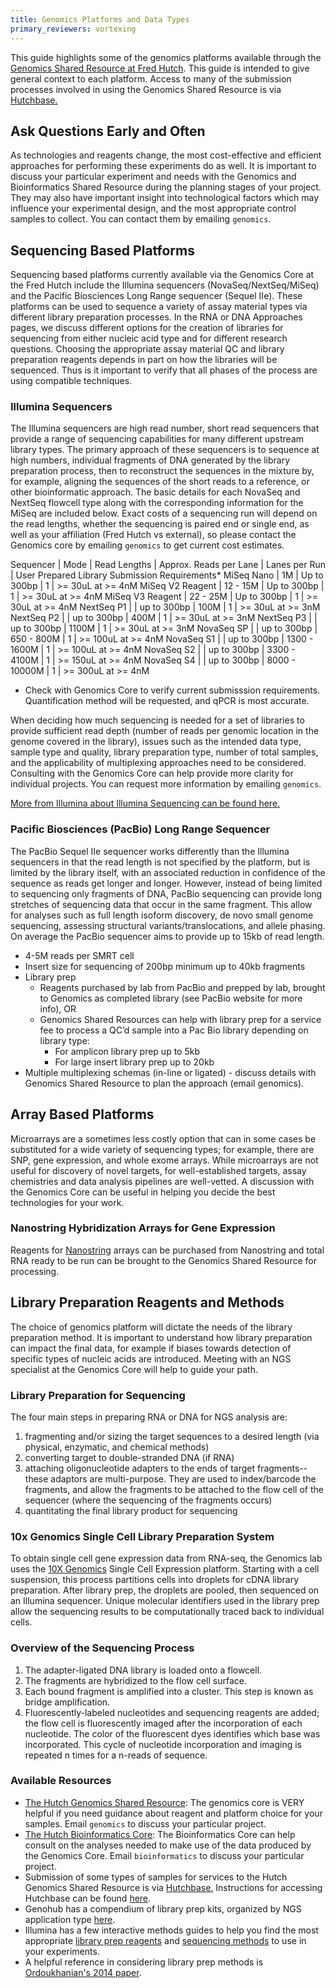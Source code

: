 ```yaml
---
title: Genomics Platforms and Data Types
primary_reviewers: vortexing
---
```


This guide highlights some of the genomics platforms available through the [Genomics Shared Resource at Fred Hutch](https://www.fredhutch.org/en/research/shared-resources/core-facilities/genomics-bioinformatics.html).  This guide is intended to give general context to each platform.  Access to many of the submission processes involved in using the Genomics Shared Resource is via [Hutchbase.](https://hutchbase.fhcrc.org/base2/)

## Ask Questions Early and Often

As technologies and reagents change, the most cost-effective and efficient approaches for performing these experiments do as well.  It is important to discuss your particular experiment and needs with the Genomics and Bioinformatics Shared Resource during the planning stages of your project.  They may also have important insight into technological factors which may influence your experimental design, and the most appropriate control samples to collect. You can contact them by emailing `genomics`.  

## Sequencing Based Platforms
Sequencing based platforms currently available via the Genomics Core at the Fred Hutch include the Illumina sequencers (NovaSeq/NextSeq/MiSeq) and the Pacific Biosciences Long Range sequencer (Sequel IIe).  These platforms can be used to sequence a variety of assay material types via different library preparation processes. In the RNA or DNA Approaches pages, we discuss different options for the creation of libraries for sequencing from either nucleic acid type and for different research questions.  Choosing the appropriate assay material QC and library preparation reagents depends in part on how the libraries will be sequenced.  Thus is it important to verify that all phases of the process are using compatible techniques.  

### Illumina Sequencers
The Illumina sequencers are high read number, short read sequencers that provide a range of sequencing capabilities for many different upstream library types. The primary approach of these sequencers is to sequence at high numbers, individual fragments of DNA generated by the library preparation process, then to reconstruct the sequences in the mixture by, for example, aligning the sequences of the short reads to a reference, or other bioinformatic approach.  The basic details for each NovaSeq and NextSeq flowcell type along with the corresponding information for the MiSeq are included below.  Exact costs of a sequencing run will depend on the read lengths, whether the sequencing is paired end or single end, as well as your affiliation (Fred Hutch vs external), so please contact the Genomics core by emailing `genomics` to get current cost estimates.  



Sequencer | Mode | Read Lengths | Approx. Reads per Lane | Lanes per Run | User Prepared Library Submission Requirements*
MiSeq	Nano | 1M | Up to 300bp | 1 | >= 30uL at >= 4nM
MiSeq	V2 Reagent | 12 - 15M | Up to 300bp | 1 |  >= 30uL at >= 4nM
MiSeq	V3 Reagent | 22 - 25M | Up to 300bp | 1 |  >= 30uL at >= 4nM
NextSeq	P1 | | up to 300bp | 100M	| 1 |  >= 30uL at >= 3nM
NextSeq	P2 | | up to 300bp | 400M	 | 1 |  >= 30uL at >= 3nM
NextSeq	P3 | | up to 300bp | 1100M	 | 1 |  >= 30uL at >= 3nM
NovaSeq	SP | | up to 300bp | 650 - 800M | 1 |  >= 100uL at >= 4nM
NovaSeq	S1 | | up to 300bp | 1300 - 1600M	 | 1 |  >= 100uL at >= 4nM
NovaSeq	S2 | | up to 300bp | 3300 - 4100M	 | 1 |  >= 150uL at >= 4nM
NovaSeq	S4 | | up to 300bp | 8000 - 10000M	| 1 |  >= 300uL at >= 4nM

* Check with Genomics Core to verify current submisssion requirements.  Quantification method will be requested, and qPCR is most accurate.  


When deciding how much sequencing is needed for a set of libraries to provide sufficient read depth (number of reads per genomic location in the genome covered in the library), issues such as the intended data type, sample type and quality, library preparation type, number of total samples, and the applicability of multiplexing approaches need to be considered.  Consulting with the Genomics Core can help provide more clarity for individual projects. You can request more information by emailing `genomics`.   

[More from Illumina about Illumina Sequencing can be found here.](https://www.illumina.com/techniques/sequencing.html)

### Pacific Biosciences (PacBio) Long Range Sequencer

The PacBio Sequel IIe sequencer works differently than the Illumina sequencers in that the read length is not specified by the platform, but is limited by the library itself, with an associated reduction in confidence of the sequence as reads get longer and longer. However, instead of being limited to sequencing only fragments of DNA, PacBio sequencing can provide long stretches of sequencing data that occur in the same fragment. This allow for analyses such as full length isoform discovery, de novo small genome sequencing, assessing structural variants/translocations, and allele phasing. On average the PacBio sequencer aims to provide up to 15kb of read length.

- 4-5M reads per SMRT cell
- Insert size for sequencing of 200bp minimum up to 40kb fragments
- Library prep
  - Reagents purchased by lab from PacBio and prepped by lab, brought to Genomics as completed library (see PacBio website for more info), OR
  - Genomics Shared Resources can help with library prep for a service fee to process a QC’d sample into a Pac Bio library depending on library type:
    - For amplicon library prep up to 5kb
    - For large insert library prep up to 20kb
- Multiple multiplexing schemas (in-line or ligated) - discuss details with Genomics Shared Resource to plan the approach (email genomics).

## Array Based Platforms
 Microarrays are a sometimes less costly option that can in some cases be substituted for a wide variety of sequencing types; for example, there are SNP, gene expression, and whole exome arrays. While microarrays are not useful for discovery of novel targets, for well-established targets, assay chemistries and data analysis pipelines are well-vetted.  A discussion with the Genomics Core can be useful in helping you decide the best technologies for your work.



### Nanostring Hybridization Arrays for Gene Expression
Reagents for [Nanostring](https://www.nanostring.com) arrays can be purchased from Nanostring and total RNA ready to be run can be brought to the Genomics Shared Resource for processing.  


## Library Preparation Reagents and Methods
The choice of genomics platform will dictate the needs of the library preparation method.  It is important to understand how library preparation can impact the final data, for example if biases towards detection of specific types of nucleic acids are introduced.  Meeting with an NGS specialist at the Genomics Core will help to guide your path.  

### Library Preparation for Sequencing
The four main steps in preparing RNA or DNA for NGS analysis are:

1. fragmenting and/or sizing the target sequences to a desired length (via physical, enzymatic, and chemical methods)
2. converting target to double-stranded DNA (if RNA)
3. attaching oligonucleotide adapters to the ends of target fragments--these adaptors are multi-purpose. They are used to index/barcode the fragments, and allow the fragments to be attached to the flow cell of the sequencer (where the sequencing of the fragments occurs)
4. quantitating the final library product for sequencing

### 10x Genomics Single Cell Library Preparation System
To obtain single cell gene expression data from RNA-seq, the Genomics lab uses the [10X Genomics](https://www.10xgenomics.com) Single Cell Expression platform.  Starting with a cell suspension, this process partitions cells into droplets for cDNA library preparation.  After library prep, the droplets are pooled, then sequenced on an Illumina sequencer. Unique molecular identifiers used in the library prep allow the sequencing results to be computationally traced back to individual cells.


### Overview of the Sequencing Process
1. The adapter-ligated DNA library is loaded onto a flowcell.
2. The fragments are hybridized to the flow cell surface.
3. Each bound fragment is amplified into a cluster. This step is known as bridge amplification.
4. Fluorescently-labeled nucleotides and sequencing reagents are added; the flow cell is fluorescently imaged after the incorporation of each nucleotide. The color of the fluorescent dyes identifies which base was incorporated. This cycle of nucleotide incorporation and imaging is repeated n times for a n-reads of sequence.


### Available Resources
- [The Hutch Genomics Shared Resource](https://www.fredhutch.org/en/research/shared-resources/core-facilities/genomics-bioinformatics/genomics-services.html):
The genomics core is VERY helpful if you need guidance about reagent and platform choice for your samples.  Email `genomics` to discuss your particular project.  
- [The Hutch Bioinformatics Core](https://www.fredhutch.org/en/research/shared-resources/core-facilities/genomics-bioinformatics/bioinformatics-services.html): The Bioinformatics Core can help consult on the analyses needed to make use of the data produced by the Genomics Core. Email `bioinformatics` to discuss your particular project.
- Submission of some types of samples for services to the Hutch Genomics Shared Resource is via [Hutchbase.](https://hutchbase.fhcrc.org/base2/) Instructions for accessing Hutchbase can be found [here](https://www.fredhutch.org/content/dam/www/shared-resources/gb/HutchBASE.pdf).
- Genohub has a compendium of library prep kits, organized by NGS application type [here](https://genohub.com/ngs-library-preparation-kit-guide/).
- Illumina has a few interactive methods guides to help you find the most appropriate [library prep reagents](https://www.illumina.com/techniques/sequencing/ngs-library-prep.html) and [sequencing methods](https://www.illumina.com/science/sequencing-method-explorer.html) to use in your experiments.
- A helpful reference in considering library prep methods is [Ordoukhanian's 2014 paper](https://www.ncbi.nlm.nih.gov/pmc/articles/PMC4351865/).
